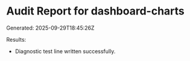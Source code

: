 # Audit Report for dashboard-charts

Generated: 2025-09-29T18:45:26Z

Results:
- Diagnostic test line written successfully.
